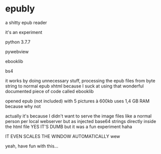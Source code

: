 # epubly
a shitty epub reader

it's an experiment

python 3.7.7

pywebview

ebooklib

bs4

it works by doing unnecessary stuff, processing the epub files from byte string to normal epub xhtml because I suck
at using that wonderful documented piece of code called ebooklib 

opened epub (not included) with 5 pictures à 600kb uses 1,4 GB RAM because why not

actually it's because I didn't want to serve the image files like a normal person per local webserver but as injected 
base64 strings directly inside the html file YES IT'S DUMB but it was a fun experiment haha

IT EVEN SCALES THE WINDOW AUTOMATICALLY wew

yeah, have fun with this...
